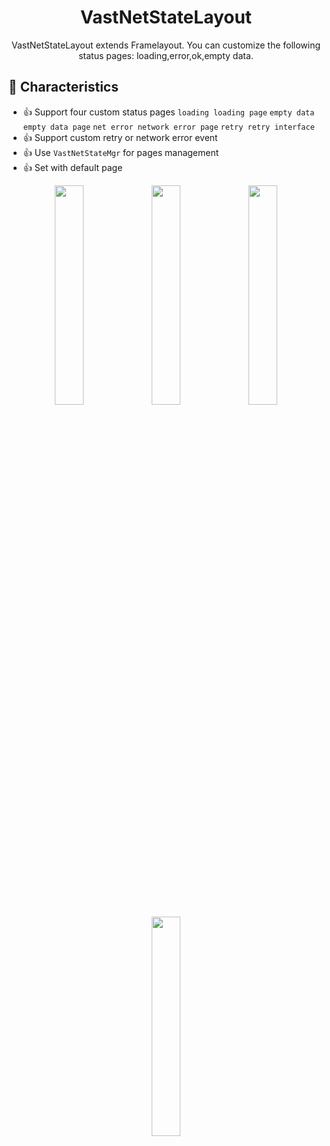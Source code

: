 <!--  --><h1 align="center">VastNetStateLayout</h1>

<p align="center">VastNetStateLayout extends Framelayout. You can customize the following status pages: loading,error,ok,empty data.</p>

## 💫 Characteristics

- 👍 Support four custom status pages `loading loading page` `empty data empty data page` `net error network error page` `retry retry interface`
- 👍 Support custom retry or network error event
- 👍 Use `VastNetStateMgr` for pages management
- 👍 Set with default page

<div align="center">
<image src="https://p3-juejin.byteimg.com/tos-cn-i-k3u1fbpfcp/e9a3bb6a2bc34b8ab4d846786045c9e0~tplv-k3u1fbpfcp-zoom-1.image" width=30%/>
<image src="https://p3-juejin.byteimg.com/tos-cn-i-k3u1fbpfcp/c950258361404f13ba76ce8393a30eab~tplv-k3u1fbpfcp-zoom-1.image" width=30%/>
<image src="https://p3-juejin.byteimg.com/tos-cn-i-k3u1fbpfcp/910d7acfe764488bb03d87b45359608c~tplv-k3u1fbpfcp-zoom-1.image" width=30%/>
<image src="https://p3-juejin.byteimg.com/tos-cn-i-k3u1fbpfcp/aa7a12ba7d04449882f9073973dbbcd8~tplv-k3u1fbpfcp-zoom-1.image" width=30%/>
</div>